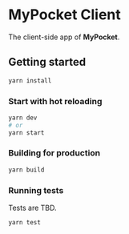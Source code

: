 # MyPocket Client

The client-side app of **MyPocket**.

## Getting started

```sh
yarn install
```

### Start with hot reloading

```sh
yarn dev
# or
yarn start
```

### Building for production

```sh
yarn build
```

### Running tests

Tests are TBD.

```sh
yarn test
```


